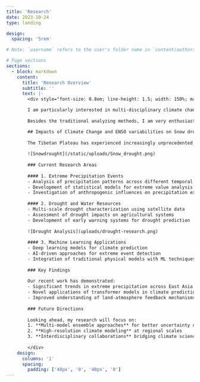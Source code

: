 ```yaml
---
title: 'Research'
date: 2023-10-24
type: landing

design:
  spacing: '5rem'

# Note: `username` refers to the user's folder name in `content/authors/`

# Page sections
sections:
  - block: markdown
    content:
      title: 'Research Overview'
      subtitle: ''
      text: |-
        <div style="font-size: 0.8em; line-height: 1.5; width: 150%; margin-left: -25%;">

        I am particularly interested in multi-disciplinary climate change fields. My research topics aim to understand the role of water and the associated hydrological processes in regulating global environmental changes in the present and future. While much of my research focuses on the physical mechanisms in climate extremes, e.g., extreme precipitation, heatwaves, floods, and wildfires, I am also interested in how these extremes affect the ecology, human, and socioeconomic systems.  
        
        Besides the traditional analyzing methods, I am very enthusiastic about using the knowledge of artificial intelligence approaches to comprehend the causes and consequences of these hydrological extremes. My research topics are summarized as followed.

        ## Impacts of Climate Change and ENSO variabilities on Snow droughts in Asian Water Tower
        
        The Tibetan Plateau has experienced increasingly unprecedented snow droughts under climate warming, raising concerns about regional ecosystem sustainability and water resource security. While warming and drying are primary drivers, the specific roles of anthropogenic warming and climate variability in affecting these drivers and, consequently, the occurrence of snow drought remain unknown. In this study, we incorporated multi-source snowpack data and leveraged climate simulations to provide a detailed analysis of snow drought occurrence and trends across the TP. Our results provide critical insights into the driving mechanisms of snow droughts in this climate-sensitive region, aiming to support decision-makers in advancing climate resilience and sustainable water management. (Under review)
        
        ![Snowdrought](/static/uploads/Snow_drought.png)
        
        ### Current Research Areas
        
        #### 1. Extreme Precipitation Events
        - Analysis of precipitation patterns across different temporal and spatial scales
        - Development of statistical models for extreme value analysis
        - Investigation of anthropogenic influences on precipitation extremes
        
        #### 2. Drought and Water Resources
        - Multi-scale drought characterization using satellite data
        - Assessment of drought impacts on agricultural systems
        - Development of early warning systems for drought prediction
        
        ![Drought Analysis](uploads/drought-research.png)
        
        #### 3. Machine Learning Applications
        - Deep learning models for climate prediction
        - AI-driven approaches for extreme event detection
        - Integration of traditional physical models with ML techniques
        
        ### Key Findings
        
        Our recent work has demonstrated:
        - Significant trends in extreme precipitation across East Asia
        - Novel applications of transformer models in climate prediction
        - Improved understanding of land-atmosphere feedback mechanisms
        
        ### Future Directions
        
        Looking ahead, my research will focus on:
        1. **Multi-model ensemble approaches** for better uncertainty quantification
        2. **High-resolution climate modeling** at regional scales  
        3. **Interdisciplinary collaborations** bridging climate science and policy
        
        </div>
    design:
      columns: '1'
      spacing:
        padding: ['40px', '0', '40px', '0']
---
```


